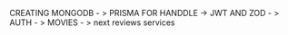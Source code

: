 CREATING MONGODB - > PRISMA FOR HANDDLE -> JWT AND ZOD - > AUTH - > MOVIES - > next reviews services 